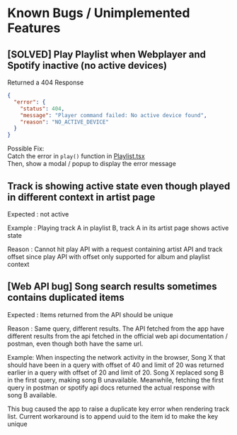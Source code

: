 # Known Bugs / Unimplemented Features

## [SOLVED] Play Playlist when Webplayer and Spotify inactive (no active devices)

Returned a 404 Response

```json
{
  "error": {
    "status": 404,
    "message": "Player command failed: No active device found",
    "reason": "NO_ACTIVE_DEVICE"
  }
}
```

Possible Fix:  
Catch the error in `play()` function in [Playlist.tsx](./src/pages/Playlist/Playlist.tsx#L106)  
Then, show a modal / popup to display the error message

## Track is showing active state even though played in different context in artist page

Expected : not active

Example : Playing track A in playlist B, track A in its artist page shows active state

Reason : Cannot hit play API with a request containing artist API and track offset since play API with offset only supported for album and playlist context

## [Web API bug] Song search results sometimes contains duplicated items

Expected : Items returned from the API should be unique

Reason : Same query, different results. The API fetched from the app have different results from the api fetched in the official web api documentation / postman, even though both have the same url.

Example: When inspecting the network activity in the browser, Song X that should have been in a query with offset of 40 and limit of 20 was returned earlier in a query with offset of 20 and limit of 20. Song X replaced song B in the first query, making song B unavailable. Meanwhile, fetching the first query in postman or spotify api docs returned the actual response with song B available.

This bug caused the app to raise a duplicate key error when rendering track list. Current workaround is to append uuid to the item id to make the key unique
